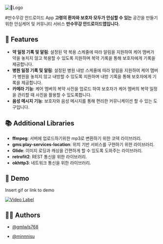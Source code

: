 ![Logo](https://github.com/user-attachments/assets/c6071a1f-6765-49b6-b293-3980e298e25b)

#만수무강 안드로이드 App
**고령의 환자와 보호자 모두가 안심할 수 있는** 공간을 만들기 위한 안심케어 및 커뮤니티 서비스 **만수무강 안드로이드앱입니다.**

## 🌟 Features

- **약 일정 기록 및 알림**: 설정된 약 복용 스케줄에 따라 알림을 지원하여 케어 맴버가 약을 놓치지 않고 복용할 수 있도록 지원하며 복약 기록을 통해 보호자에게 기록을 제공합니다.
- **병원 일정 기록 및 알림**: 설정된 병원 내방 스케줄에 따라 알림을 지원하여 케어 맴버가 병원을 놓치지 않고 내방할 수 있도록 지원하며 내방 기록을 통해 보호자에게 기록을 제공합니다.
- **카메라 기능**: 케어 멤버의 복약 사진을 업로드 하여 보호자가 케어 멤버의 복약 일정을 관리할 때 사진을 활용할 수 있도록합니다.
- **음성 메시지 기능**: 보호자와 음성 메시지를 통해 편리한 커뮤니케이션 할 수 있는 도구입니다.

## 📚 Additional Libraries

- **ffmpeg**: 서버에 업로드하기위한 mp3로 변환하기 위한 코덱 라이브러리.
- **gms:play-services-location**: 위치 기반 서비스를 구현하기 위한 라이브러리.
- **Glide**: 이미지 로딩과 캐싱을 간편하게 할 수 있도록 도와주는 라이브러리.
- **retrofit2**: REST 통신을 위한 라이브러리.
- **okhttp3**: 네트워크 통신을 위한 라이브러리.

## 🎥 Demo

Insert gif or link to demo

[![Video Label](http://img.youtube.com/vi/6WP0Y-pIVe8/0.jpg)](https://youtu.be/6WP0Y-pIVe8?si=HEJ8IRgIGGOGIK5Q)

## 🧑‍💻 Authors

- [@gmlwls768](https://github.com/gmlwls768)

- [@minnnisu](https://github.com/minnnisu)

